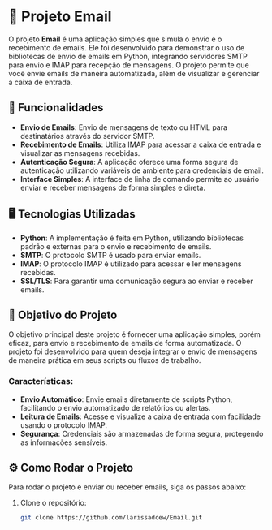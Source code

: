 # 📧 Projeto Email

O projeto **Email** é uma aplicação simples que simula o envio e o recebimento de emails. Ele foi desenvolvido para demonstrar o uso de bibliotecas de envio de emails em Python, integrando servidores SMTP para envio e IMAP para recepção de mensagens. O projeto permite que você envie emails de maneira automatizada, além de visualizar e gerenciar a caixa de entrada.

## 🔧 Funcionalidades

- **Envio de Emails**: Envio de mensagens de texto ou HTML para destinatários através do servidor SMTP.
- **Recebimento de Emails**: Utiliza IMAP para acessar a caixa de entrada e visualizar as mensagens recebidas.
- **Autenticação Segura**: A aplicação oferece uma forma segura de autenticação utilizando variáveis de ambiente para credenciais de email.
- **Interface Simples**: A interface de linha de comando permite ao usuário enviar e receber mensagens de forma simples e direta.

## 🖥️ Tecnologias Utilizadas

- **Python**: A implementação é feita em Python, utilizando bibliotecas padrão e externas para o envio e recebimento de emails.
- **SMTP**: O protocolo SMTP é usado para enviar emails.
- **IMAP**: O protocolo IMAP é utilizado para acessar e ler mensagens recebidas.
- **SSL/TLS**: Para garantir uma comunicação segura ao enviar e receber emails.

## 🎯 Objetivo do Projeto

O objetivo principal deste projeto é fornecer uma aplicação simples, porém eficaz, para envio e recebimento de emails de forma automatizada. O projeto foi desenvolvido para quem deseja integrar o envio de mensagens de maneira prática em seus scripts ou fluxos de trabalho.

### Características:

- **Envio Automático**: Envie emails diretamente de scripts Python, facilitando o envio automatizado de relatórios ou alertas.
- **Leitura de Emails**: Acesse e visualize a caixa de entrada com facilidade usando o protocolo IMAP.
- **Segurança**: Credenciais são armazenadas de forma segura, protegendo as informações sensíveis.

## ⚙️ Como Rodar o Projeto

Para rodar o projeto e enviar ou receber emails, siga os passos abaixo:

1. Clone o repositório:
   ```bash
   git clone https://github.com/larissadcew/Email.git
